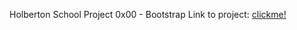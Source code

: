 Holberton School Project 0x00 - Bootstrap
Link to project: [clickme!](https://intranet.hbtn.io/projects/1686)
